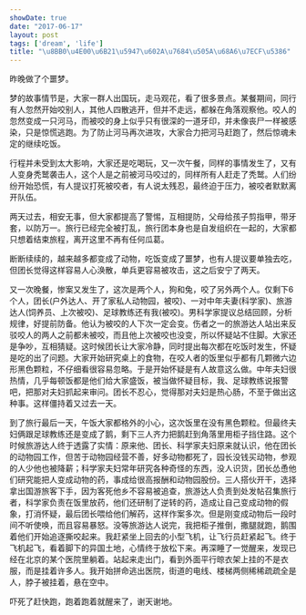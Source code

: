 ```yaml
---
showDate: true
date: "2017-06-17"
layout: post
tags: ['dream', 'life']
title: "\u8BB0\u4E00\u6B21\u5947\u602A\u7684\u505A\u68A6\u7ECF\u5386"
---
```


昨晚做了个噩梦。

梦的故事情节是，大家一群人出国玩，走马观花，看了很多景点。某餐期间，同行有人忽然开始咬别人，其他人四散逃开，但并不走远，都躲在角落观察他。咬人的忽然变成一只河马，而被咬的身上似乎只有很深的一道牙印，并未像丧尸一样被感染，只是惊慌逃跑。为了防止河马再次进攻，大家合力把河马赶跑了，然后惊魂未定的继续吃饭。
<!-- more -->

行程并未受到太大影响，大家还是吃喝玩，又一次午餐，同样的事情发生了，又有人变身秃鹫袭击人，这个人是之前被河马咬过的，同样所有人赶走了秃鹫。人们纷纷开始恐慌，有人提议打死被咬者，有人说太残忍，最终迫于压力，被咬者默默离开队伍。

两天过去，相安无事，但大家都提高了警惕，互相提防，父母给孩子剪指甲，带牙套，以防万一。旅行已经完全被打乱，旅行团本身也是自发组织在一起的，大家都只想着结束旅程，离开这里不再有任何瓜葛。

断断续续的，越来越多都变成了动物，吃饭变成了噩梦，也有人提议要单独去吃，但团长觉得这样容易人心涣散，单兵更容易被攻击，这之后安宁了两天。

又一次晚餐，惨案又发生了，这次是两个人，狗和兔，咬了另外两个人。仅剩下6个人，团长(户外达人、开了家私人动物园，被咬)、一对中年夫妻(科学家)、旅游达人(饲养员、上次被咬)、足球教练还有我(被咬)。男科学家提议总结回顾，分析规律，好提前防备。他认为被咬的人下次一定会变。伤者之一的旅游达人站出来反驳咬人的两人之前都未被咬，而且他上次被咬也没变，所以怀疑站不住脚。大家还是争吵，互相猜疑。这时候团长让大家冷静，同时提出每次都在吃饭时发生，怀疑是吃的出了问题。大家开始研究桌上的食物，在咬人者的饭里似乎都有几颗微六边形黑色颗粒，不仔细看很容易忽略。于是开始怀疑是有人故意这么做。中年夫妇很热情，几乎每顿饭都是他们给大家盛饭，被当做怀疑目标，我、足球教练说报警吧，把那对夫妇抓起来审问。团长不忍心，觉得那对夫妇是热心肠，不至于做出这种事。这样僵持着又过去一天。

到了旅行最后一天，午饭大家都格外的小心，这次饭里在没有黑色颗粒。但最终夫妇俩跟足球教练还是变成了鹅，剩下三人齐力把鹅赶到角落里用柜子挡住路。这个时候旅游达人终于透露了实情：原来他、团长、科学家夫妇原来就认识，他在团长的动物园工作，但苦于动物园经营不善，好多动物都死了，园长没钱买动物，参观的人少他也被降薪；科学家夫妇常年研究各种奇怪的东西，没人识货，团长怂恿他们研究能把人变成动物的药，事成给很高报酬和动物园股份。三人搭伙开干，选择拿出国游旅客下手，因为客死他乡不容易被追查，旅游达人负责到处发帖召集旅行者，科学家负责在饭里放药，他们还研制了逆转的药，造成让自己变成动物的假象，打消怀疑，最后团长喂给他们解药，这样作案多次。但是刚变成动物后一段时间不听使唤，而且容易暴怒。没等旅游达人说完，我把柜子推倒，撒腿就跑，鹅围着他们开始追逐撕咬起来。我赶紧坐上回去的小型飞机，让飞行员赶紧起飞。终于飞机起飞，看着脚下的异国土地，心情终于放松下来。再深睡了一觉醒来，发现已经在北京的某个医院里躺着。站起来走出门，看到外面平行晾衣架上挂的不是衣服，而是挂着许多人。我开始拼命逃出医院，街道的电线、楼梯两侧稀稀疏疏全是人，脖子被挂着，悬在空中。

吓死了赶快跑，跑着跑着就醒来了，谢天谢地。